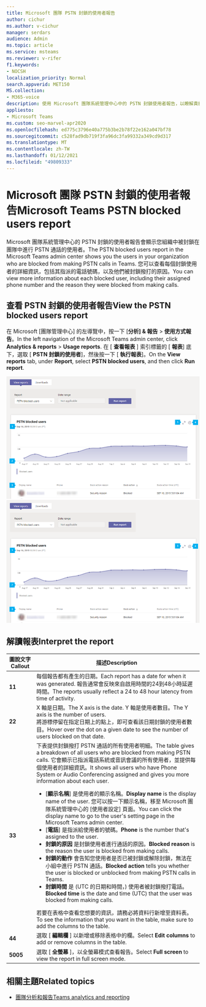 ```yaml
---
title: Microsoft 團隊 PSTN 封鎖的使用者報告
author: cichur
ms.author: v-cichur
manager: serdars
audience: Admin
ms.topic: article
ms.service: msteams
ms.reviewer: v-rifer
f1.keywords:
- NOCSH
localization_priority: Normal
search.appverid: MET150
MS.collection:
- M365-voice
description: 使用 Microsoft 團隊系統管理中心中的 PSTN 封鎖使用者報告，以瞭解貴組織的小組使用者是否已封鎖進行 PSTN 通話。
appliesto:
- Microsoft Teams
ms.custom: seo-marvel-apr2020
ms.openlocfilehash: ed775c3796e40a775b3be2b78f22e162a047bf78
ms.sourcegitcommit: c528fad9db719f3fa96dc3fa99332a349cd9d317
ms.translationtype: MT
ms.contentlocale: zh-TW
ms.lasthandoff: 01/12/2021
ms.locfileid: "49809333"
---
```

# <a name="microsoft-teams-pstn-blocked-users-report"></a><span data-ttu-id="23b95-103">Microsoft 團隊 PSTN 封鎖的使用者報告</span><span class="sxs-lookup"><span data-stu-id="23b95-103">Microsoft Teams PSTN blocked users report</span></span>

<span data-ttu-id="23b95-104">Microsoft 團隊系統管理中心的 PSTN 封鎖的使用者報告會顯示您組織中被封鎖在團隊中進行 PSTN 通話的使用者。</span><span class="sxs-lookup"><span data-stu-id="23b95-104">The PSTN blocked users report in the Microsoft Teams admin center shows you the users in your organization who are blocked from making PSTN calls in Teams.</span></span> <span data-ttu-id="23b95-105">您可以查看每個封鎖使用者的詳細資訊，包括其指派的電話號碼，以及他們被封鎖撥打的原因。</span><span class="sxs-lookup"><span data-stu-id="23b95-105">You can view more information about each blocked user, including their assigned phone number and the reason they were blocked from making calls.</span></span>

## <a name="view-the-pstn-blocked-users-report"></a><span data-ttu-id="23b95-106">查看 PSTN 封鎖的使用者報告</span><span class="sxs-lookup"><span data-stu-id="23b95-106">View the PSTN blocked users report</span></span>

<span data-ttu-id="23b95-107">在 Microsoft [團隊管理中心] 的左導覽中，按一下 [**分析] & 報告**  >  **使用方式報告**。</span><span class="sxs-lookup"><span data-stu-id="23b95-107">In the left navigation of the Microsoft Teams admin center, click **Analytics & reports** > **Usage reports**.</span></span> <span data-ttu-id="23b95-108">在 [ **查看報表** ] 索引標籤的 [ **報表**] 底下，選取 [ **PSTN 封鎖的使用者**]，然後按一下 [ **執行報表**]。</span><span class="sxs-lookup"><span data-stu-id="23b95-108">On the **View reports** tab, under **Report**, select **PSTN blocked users**, and then click **Run report**.</span></span>

<span data-ttu-id="23b95-109">![系統管理中心的 PSTN 已封鎖使用者報告報告的螢幕擷取畫面](../media/teams-reports-pstn-blocked-users-with-callouts.png "使用編號標注的 Microsoft 團隊系統管理中心的 PSTN 已封鎖使用者報告螢幕擷取畫面")</span><span class="sxs-lookup"><span data-stu-id="23b95-109">![Screenshot of the PSTN blocked users report report in the admin center](../media/teams-reports-pstn-blocked-users-with-callouts.png "Screenshot of the PSTN blocked users report in the Microsoft Teams admin center with numbered callouts")</span></span>

## <a name="interpret-the-report"></a><span data-ttu-id="23b95-110">解讀報表</span><span class="sxs-lookup"><span data-stu-id="23b95-110">Interpret the report</span></span>

|<span data-ttu-id="23b95-111">圖說文字</span><span class="sxs-lookup"><span data-stu-id="23b95-111">Callout</span></span> |<span data-ttu-id="23b95-112">描述</span><span class="sxs-lookup"><span data-stu-id="23b95-112">Description</span></span>  |
|--------|-------------|
|<span data-ttu-id="23b95-113">**1**</span><span class="sxs-lookup"><span data-stu-id="23b95-113">**1**</span></span>   |<span data-ttu-id="23b95-114">每個報告都有產生的日期。</span><span class="sxs-lookup"><span data-stu-id="23b95-114">Each report has a date for when it was generated.</span></span> <span data-ttu-id="23b95-115">報告通常會反映來自啟用時間的24到48小時延遲時間。</span><span class="sxs-lookup"><span data-stu-id="23b95-115">The reports usually reflect a 24 to 48 hour latency from time of activity.</span></span> |
|<span data-ttu-id="23b95-116">**2**</span><span class="sxs-lookup"><span data-stu-id="23b95-116">**2**</span></span>   |<span data-ttu-id="23b95-117">X 軸是日期。</span><span class="sxs-lookup"><span data-stu-id="23b95-117">The X axis is the date.</span></span> <span data-ttu-id="23b95-118">Y 軸是使用者數目。</span><span class="sxs-lookup"><span data-stu-id="23b95-118">The Y axis is the number of users.</span></span> <br><span data-ttu-id="23b95-119">將游標停留在指定日期上的點上，即可查看該日期封鎖的使用者數目。</span><span class="sxs-lookup"><span data-stu-id="23b95-119">Hover over the dot on a given date to see the number of users blocked on that date.</span></span> |
|<span data-ttu-id="23b95-120">**3**</span><span class="sxs-lookup"><span data-stu-id="23b95-120">**3**</span></span>   |<span data-ttu-id="23b95-121">下表提供封鎖撥打 PSTN 通話的所有使用者明細。</span><span class="sxs-lookup"><span data-stu-id="23b95-121">The table gives a breakdown of all users who are blocked from making PSTN calls.</span></span>  <span data-ttu-id="23b95-122">它會顯示已指派電話系統或音訊會議的所有使用者，並提供每個使用者的詳細資訊。</span><span class="sxs-lookup"><span data-stu-id="23b95-122">It shows all users who have Phone System or Audio Conferencing assigned and gives you more information about each user.</span></span> <ul><li><span data-ttu-id="23b95-123">[**顯示名稱**] 是使用者的顯示名稱。</span><span class="sxs-lookup"><span data-stu-id="23b95-123">**Display name** is the display name of the user.</span></span> <span data-ttu-id="23b95-124">您可以按一下顯示名稱，移至 Microsoft 團隊系統管理中心的 [使用者設定] 頁面。</span><span class="sxs-lookup"><span data-stu-id="23b95-124">You can click the display name to go to the user's setting page in the Microsoft Teams admin center.</span></span> </li> <li><span data-ttu-id="23b95-125">[**電話**] 是指派給使用者的號碼。</span><span class="sxs-lookup"><span data-stu-id="23b95-125">**Phone** is the number that's assigned to the user.</span></span></li> <li><span data-ttu-id="23b95-126">**封鎖的原因** 是封鎖使用者進行通話的原因。</span><span class="sxs-lookup"><span data-stu-id="23b95-126">**Blocked reason** is the reason the user is blocked from making calls.</span></span></li><li><span data-ttu-id="23b95-127">**封鎖的動作**  會告知您使用者是否已被封鎖或解除封鎖，無法在小組中進行 PSTN 通話。</span><span class="sxs-lookup"><span data-stu-id="23b95-127">**Blocked action**  tells you whether the user is blocked or unblocked from making PSTN calls in Teams.</span></span></li> <li><span data-ttu-id="23b95-128">**封鎖時間** 是 (UTC 的日期和時間，) 使用者被封鎖撥打電話。</span><span class="sxs-lookup"><span data-stu-id="23b95-128">**Blocked time** is the date and time (UTC) that the user was blocked from making calls.</span></span></li></li> </ul><span data-ttu-id="23b95-129">若要在表格中查看您想要的資訊，請務必將資料行新增至資料表。</span><span class="sxs-lookup"><span data-stu-id="23b95-129">To see the information that you want in the table, make sure to add the columns to the table.</span></span> |
|<span data-ttu-id="23b95-130">**4**</span><span class="sxs-lookup"><span data-stu-id="23b95-130">**4**</span></span>   |<span data-ttu-id="23b95-131">選取 [ **編輯欄** ] 以新增或移除表格中的欄。</span><span class="sxs-lookup"><span data-stu-id="23b95-131">Select **Edit columns** to add or remove columns in the table.</span></span>|
|<span data-ttu-id="23b95-132">**500**</span><span class="sxs-lookup"><span data-stu-id="23b95-132">**5**</span></span>   |<span data-ttu-id="23b95-133">選取 [ **全螢幕** ]，以全螢幕模式查看報告。</span><span class="sxs-lookup"><span data-stu-id="23b95-133">Select **Full screen** to view the report in full screen mode.</span></span>|

## <a name="related-topics"></a><span data-ttu-id="23b95-134">相關主題</span><span class="sxs-lookup"><span data-stu-id="23b95-134">Related topics</span></span>

- [<span data-ttu-id="23b95-135">團隊分析和報告</span><span class="sxs-lookup"><span data-stu-id="23b95-135">Teams analytics and reporting</span></span>](teams-reporting-reference.md)